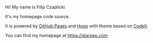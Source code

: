 Hi! My name is Filip Czaplicki.

It's my homepage code source.

It is powered by [GitHub Pages](https://pages.github.com/) and
[Hugo](https://gohugo.io/) with theme based on [CodeIt](https://github.com/sunt-programator/CodeIT).

You can find my homepage at https://starsep.com
